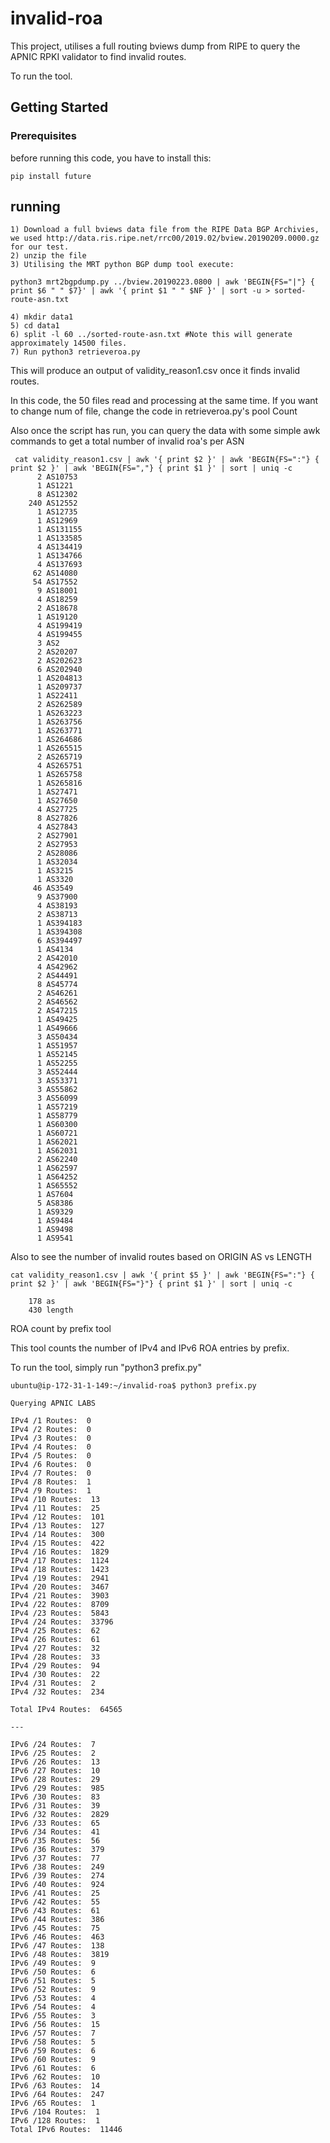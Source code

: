# invalid-roa

This project, utilises a full routing bviews dump from RIPE to query the APNIC RPKI validator to find invalid routes.

To run the tool.
## Getting Started

### Prerequisites
before running this code, you have to install this:
```
pip install future
```

## running
```
1) Download a full bviews data file from the RIPE Data BGP Archivies, we used http://data.ris.ripe.net/rrc00/2019.02/bview.20190209.0000.gz for our test.
2) unzip the file 
3) Utilising the MRT python BGP dump tool execute: 

python3 mrt2bgpdump.py ../bview.20190223.0800 | awk 'BEGIN{FS="|"} { print $6 " " $7}' | awk '{ print $1 " " $NF }' | sort -u > sorted-route-asn.txt

4) mkdir data1
5) cd data1
6) split -l 60 ../sorted-route-asn.txt #Note this will generate approximately 14500 files.
7) Run python3 retrieveroa.py
```
This will produce an output of validity_reason1.csv once it finds invalid routes.

In this code, the 50 files read and processing at the same time. If you want to change num of file, 
change the code in retrieveroa.py's pool Count

Also once the script has run, you can query the data with some simple awk commands to get a total number of invalid roa's per ASN
```
 cat validity_reason1.csv | awk '{ print $2 }' | awk 'BEGIN{FS=":"} { print $2 }' | awk 'BEGIN{FS=","} { print $1 }' | sort | uniq -c
      2 AS10753
      1 AS1221
      8 AS12302
    240 AS12552
      1 AS12735
      1 AS12969
      1 AS131155
      1 AS133585
      4 AS134419
      1 AS134766
      4 AS137693
     62 AS14080
     54 AS17552
      9 AS18001
      4 AS18259
      2 AS18678
      1 AS19120
      4 AS199419
      4 AS199455
      3 AS2
      2 AS20207
      2 AS202623
      6 AS202940
      1 AS204813
      1 AS209737
      1 AS22411
      2 AS262589
      1 AS263223
      1 AS263756
      1 AS263771
      1 AS264686
      1 AS265515
      2 AS265719
      4 AS265751
      1 AS265758
      1 AS265816
      1 AS27471
      1 AS27650
      4 AS27725
      8 AS27826
      4 AS27843
      2 AS27901
      2 AS27953
      2 AS28086
      1 AS32034
      1 AS3215
      1 AS3320
     46 AS3549
      9 AS37900
      4 AS38193
      2 AS38713
      1 AS394183
      1 AS394308
      6 AS394497
      1 AS4134
      2 AS42010
      4 AS42962
      2 AS44491
      8 AS45774
      2 AS46261
      2 AS46562
      2 AS47215
      1 AS49425
      1 AS49666
      3 AS50434
      1 AS51957
      1 AS52145
      1 AS52255
      3 AS52444
      3 AS53371
      3 AS55862
      3 AS56099
      1 AS57219
      1 AS58779
      1 AS60300
      1 AS60721
      1 AS62021
      1 AS62031
      2 AS62240
      1 AS62597
      1 AS64252
      1 AS65552
      1 AS7604
      5 AS8386
      1 AS9329
      1 AS9484
      1 AS9498
      1 AS9541
```

Also to see the number of invalid routes based on ORIGIN AS vs LENGTH
```
cat validity_reason1.csv | awk '{ print $5 }' | awk 'BEGIN{FS=":"} { print $2 }' | awk 'BEGIN{FS="}"} { print $1 }' | sort | uniq -c

    178 as
    430 length
```

ROA count by prefix tool

This tool counts the number of IPv4 and IPv6 ROA entries by prefix.

To run the tool, simply run "python3 prefix.py"
```
ubuntu@ip-172-31-1-149:~/invalid-roa$ python3 prefix.py

Querying APNIC LABS

IPv4 /1 Routes:  0
IPv4 /2 Routes:  0
IPv4 /3 Routes:  0
IPv4 /4 Routes:  0
IPv4 /5 Routes:  0
IPv4 /6 Routes:  0
IPv4 /7 Routes:  0
IPv4 /8 Routes:  1
IPv4 /9 Routes:  1
IPv4 /10 Routes:  13
IPv4 /11 Routes:  25
IPv4 /12 Routes:  101
IPv4 /13 Routes:  127
IPv4 /14 Routes:  300
IPv4 /15 Routes:  422
IPv4 /16 Routes:  1829
IPv4 /17 Routes:  1124
IPv4 /18 Routes:  1423
IPv4 /19 Routes:  2941
IPv4 /20 Routes:  3467
IPv4 /21 Routes:  3903
IPv4 /22 Routes:  8709
IPv4 /23 Routes:  5843
IPv4 /24 Routes:  33796
IPv4 /25 Routes:  62
IPv4 /26 Routes:  61
IPv4 /27 Routes:  32
IPv4 /28 Routes:  33
IPv4 /29 Routes:  94
IPv4 /30 Routes:  22
IPv4 /31 Routes:  2
IPv4 /32 Routes:  234

Total IPv4 Routes:  64565

---

IPv6 /24 Routes:  7
IPv6 /25 Routes:  2
IPv6 /26 Routes:  13
IPv6 /27 Routes:  10
IPv6 /28 Routes:  29
IPv6 /29 Routes:  985
IPv6 /30 Routes:  83
IPv6 /31 Routes:  39
IPv6 /32 Routes:  2829
IPv6 /33 Routes:  65
IPv6 /34 Routes:  41
IPv6 /35 Routes:  56
IPv6 /36 Routes:  379
IPv6 /37 Routes:  77
IPv6 /38 Routes:  249
IPv6 /39 Routes:  274
IPv6 /40 Routes:  924
IPv6 /41 Routes:  25
IPv6 /42 Routes:  55
IPv6 /43 Routes:  61
IPv6 /44 Routes:  386
IPv6 /45 Routes:  75
IPv6 /46 Routes:  463
IPv6 /47 Routes:  138
IPv6 /48 Routes:  3819
IPv6 /49 Routes:  9
IPv6 /50 Routes:  6
IPv6 /51 Routes:  5
IPv6 /52 Routes:  9
IPv6 /53 Routes:  4
IPv6 /54 Routes:  4
IPv6 /55 Routes:  3
IPv6 /56 Routes:  15
IPv6 /57 Routes:  7
IPv6 /58 Routes:  5
IPv6 /59 Routes:  6
IPv6 /60 Routes:  9
IPv6 /61 Routes:  6
IPv6 /62 Routes:  10
IPv6 /63 Routes:  14
IPv6 /64 Routes:  247
IPv6 /65 Routes:  1
IPv6 /104 Routes:  1
IPv6 /128 Routes:  1
Total IPv6 Routes:  11446 
```
